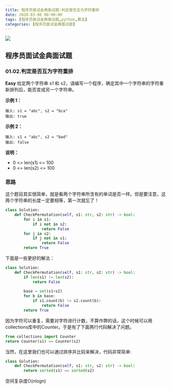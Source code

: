 ```yaml
---
title: 程序员面试金典面试题:判定是否互为字符重排
date: 2020-03-06 00:00:00
tags: [程序员面试金典面试题,python,算法]
categories: [程序员面试金典面试题]
---
```


<img src="http://lishengyu.xyz/pubgm/IMG_5464.PNG" >

## 程序员面试金典面试题 

### 01.02.判定是否互为字符重排

**Easy**
给定两个字符串 s1 和 s2，请编写一个程序，确定其中一个字符串的字符重新排列后，能否变成另一个字符串。

**示例 1：**

```
输入: s1 = "abc", s2 = "bca"
输出: true 
```

**示例 2：**

```
输入: s1 = "abc", s2 = "bad"
输出: false
```

**说明：**

- 0 <= len(s1) <= 100
- 0 <= len(s2) <= 100

### 思路

这个题目其实很简单，就是看两个字符串所含有的单词是否一样。但是要注意，这两个字符串的长度一定要相等，第一次就忘了！

```python
class Solution:
    def CheckPermutation(self, s1: str, s2: str) -> bool:
        for i in s1:
            if i not in s2:
                return False
        for j in s2:
            if j not in s1:
                return False
        return True
```

下面是一些更好的解法：

```python
class Solution:
    def CheckPermutation(self, s1: str, s2: str) -> bool:
        if len(s1) != len(s2):
            return False
 
        base = set(s1+s2)
        for b in base:
            if s1.count(b) != s2.count(b):
                return False
        return True

```

因为字符可以重复，需要对字符进行计数，不算作弊的话，这个时候可以用collections库中的Counter。于是有了下面两行代码解决了问题。

```python
from collections import Counter
return Counter(s1) == Counter(s2)  
```  

当然，在这里我们也可以通过排序并比较来解决，代码非常简单:

```python
class Solution:
    def CheckPermutation(self, s1: str, s2: str) -> bool:
        return sorted(s1) == sorted(s2)
```
空间复杂度O(nlogn)





